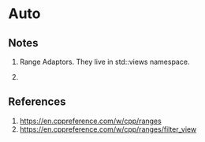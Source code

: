 # Auto

## Notes

1. Range Adaptors. They live in std::views namespace.

2. 

## References

1. https://en.cppreference.com/w/cpp/ranges
2. https://en.cppreference.com/w/cpp/ranges/filter_view

